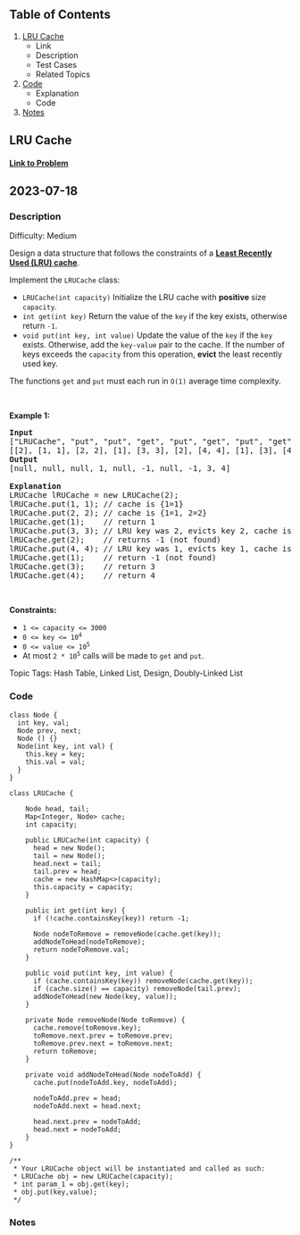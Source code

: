 ## Table of Contents
1. [LRU Cache](#LRU-Cache)
	- Link
	- Description
	- Test Cases
	- Related Topics
2. [Code](#Code)
	- Explanation
	- Code
3. [Notes](#Notes)

## LRU Cache
#### <a href="https://leetcode.com/problems/lru-cache/"> Link to Problem</a>
## 2023-07-18

### Description
Difficulty: Medium
<p>Design a data structure that follows the constraints of a <strong><a href="https://en.wikipedia.org/wiki/Cache_replacement_policies#LRU" target="_blank">Least Recently Used (LRU) cache</a></strong>.</p>

<p>Implement the <code>LRUCache</code> class:</p>

<ul>
	<li><code>LRUCache(int capacity)</code> Initialize the LRU cache with <strong>positive</strong> size <code>capacity</code>.</li>
	<li><code>int get(int key)</code> Return the value of the <code>key</code> if the key exists, otherwise return <code>-1</code>.</li>
	<li><code>void put(int key, int value)</code> Update the value of the <code>key</code> if the <code>key</code> exists. Otherwise, add the <code>key-value</code> pair to the cache. If the number of keys exceeds the <code>capacity</code> from this operation, <strong>evict</strong> the least recently used key.</li>
</ul>

<p>The functions <code>get</code> and <code>put</code> must each run in <code>O(1)</code> average time complexity.</p>

<p>&nbsp;</p>
<p><strong class="example">Example 1:</strong></p>

<pre>
<strong>Input</strong>
[&quot;LRUCache&quot;, &quot;put&quot;, &quot;put&quot;, &quot;get&quot;, &quot;put&quot;, &quot;get&quot;, &quot;put&quot;, &quot;get&quot;, &quot;get&quot;, &quot;get&quot;]
[[2], [1, 1], [2, 2], [1], [3, 3], [2], [4, 4], [1], [3], [4]]
<strong>Output</strong>
[null, null, null, 1, null, -1, null, -1, 3, 4]

<strong>Explanation</strong>
LRUCache lRUCache = new LRUCache(2);
lRUCache.put(1, 1); // cache is {1=1}
lRUCache.put(2, 2); // cache is {1=1, 2=2}
lRUCache.get(1);    // return 1
lRUCache.put(3, 3); // LRU key was 2, evicts key 2, cache is {1=1, 3=3}
lRUCache.get(2);    // returns -1 (not found)
lRUCache.put(4, 4); // LRU key was 1, evicts key 1, cache is {4=4, 3=3}
lRUCache.get(1);    // return -1 (not found)
lRUCache.get(3);    // return 3
lRUCache.get(4);    // return 4
</pre>

<p>&nbsp;</p>
<p><strong>Constraints:</strong></p>

<ul>
	<li><code>1 &lt;= capacity &lt;= 3000</code></li>
	<li><code>0 &lt;= key &lt;= 10<sup>4</sup></code></li>
	<li><code>0 &lt;= value &lt;= 10<sup>5</sup></code></li>
	<li>At most <code>2 * 10<sup>5</sup></code> calls will be made to <code>get</code> and <code>put</code>.</li>
</ul>


Topic Tags: Hash Table, Linked List, Design, Doubly-Linked List 
	
### Code
```  
class Node {
  int key, val;
  Node prev, next;
  Node () {}
  Node(int key, int val) {
    this.key = key;
    this.val = val;
  }
}

class LRUCache {

    Node head, tail;
    Map<Integer, Node> cache;
    int capacity;

    public LRUCache(int capacity) {
      head = new Node();
      tail = new Node();
      head.next = tail;
      tail.prev = head;
      cache = new HashMap<>(capacity);
      this.capacity = capacity;
    }
    
    public int get(int key) {
      if (!cache.containsKey(key)) return -1;
      
      Node nodeToRemove = removeNode(cache.get(key));
      addNodeToHead(nodeToRemove);
      return nodeToRemove.val;
    }
    
    public void put(int key, int value) {
      if (cache.containsKey(key)) removeNode(cache.get(key));
      if (cache.size() == capacity) removeNode(tail.prev);
      addNodeToHead(new Node(key, value));
    }

    private Node removeNode(Node toRemove) {
      cache.remove(toRemove.key);
      toRemove.next.prev = toRemove.prev;
      toRemove.prev.next = toRemove.next;
      return toRemove;
    }

    private void addNodeToHead(Node nodeToAdd) {
      cache.put(nodeToAdd.key, nodeToAdd);
      
      nodeToAdd.prev = head;
      nodeToAdd.next = head.next;
      
      head.next.prev = nodeToAdd;
      head.next = nodeToAdd;
    }
}

/**
 * Your LRUCache object will be instantiated and called as such:
 * LRUCache obj = new LRUCache(capacity);
 * int param_1 = obj.get(key);
 * obj.put(key,value);
 */ 
```
### Notes
